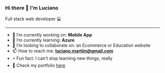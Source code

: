 ### Hi there 👋 I'm Luciano

Full stack web developer 💻
___


- 🔭 I’m currently working on: **Mobile App**
- 🌱 I’m currently learning: **Azure**
- 👯 I’m looking to collaborate on: an Ecommerce or Education website
- 📫 How to reach me: **luciano.martiin@gmail.com**
- ⚡ Fun fact: I can't stop learning new things, really
- 🎫 Check my portfolio [here](https://luciano-mc.github.io/)

<!--
**luciano-mc/luciano-mc** is a ✨ _special_ ✨ repository because its `README.md` (this file) appears on your GitHub profile.

Here are some ideas to get you started:

- 🔭 I’m currently working on ...
- 🌱 I’m currently learning ...
- 👯 I’m looking to collaborate on ...
- 🤔 I’m looking for help with ...
- 💬 Ask me about ...
- 📫 How to reach me: ...
- 😄 Pronouns: ...
- ⚡ Fun fact: ...
-->
